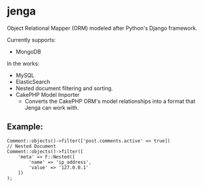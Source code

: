 jenga
=====

Object Relational Mapper (ORM) modeled after Python's Django framework.

Currently supports:
- MongoDB

In the works:
- MySQL
- ElasticSearch
-  Nested document filtering and sorting.
- CakePHP Model Importer
	- Converts the CakePHP ORM's model relationships into a format that Jenga can work with. 


## Example:
```
Comment::objects()->filter(['post.comments.active' => true])
// Nested Document
Comment::objects()->filter([
	'meta' => F::Nested([
		'name' => 'ip_address',
		'value' => '127.0.0.1'
	])
);
```
